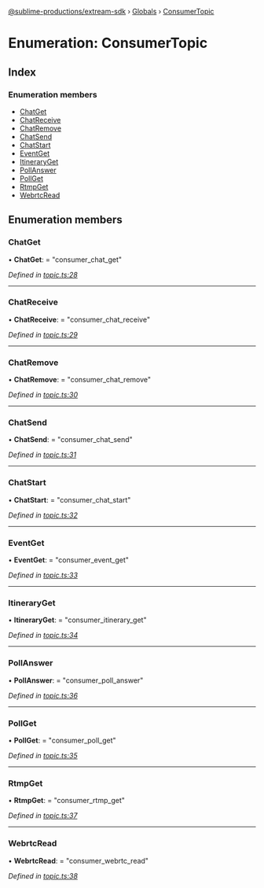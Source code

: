 [@sublime-productions/extream-sdk](../README.md) › [Globals](../globals.md) › [ConsumerTopic](consumertopic.md)

# Enumeration: ConsumerTopic

## Index

### Enumeration members

* [ChatGet](consumertopic.md#chatget)
* [ChatReceive](consumertopic.md#chatreceive)
* [ChatRemove](consumertopic.md#chatremove)
* [ChatSend](consumertopic.md#chatsend)
* [ChatStart](consumertopic.md#chatstart)
* [EventGet](consumertopic.md#eventget)
* [ItineraryGet](consumertopic.md#itineraryget)
* [PollAnswer](consumertopic.md#pollanswer)
* [PollGet](consumertopic.md#pollget)
* [RtmpGet](consumertopic.md#rtmpget)
* [WebrtcRead](consumertopic.md#webrtcread)

## Enumeration members

###  ChatGet

• **ChatGet**: = "consumer_chat_get"

*Defined in [topic.ts:28](https://github.com/Extream-SaaS/ex-sdk/blob/1dafdd0/src/topic.ts#L28)*

___

###  ChatReceive

• **ChatReceive**: = "consumer_chat_receive"

*Defined in [topic.ts:29](https://github.com/Extream-SaaS/ex-sdk/blob/1dafdd0/src/topic.ts#L29)*

___

###  ChatRemove

• **ChatRemove**: = "consumer_chat_remove"

*Defined in [topic.ts:30](https://github.com/Extream-SaaS/ex-sdk/blob/1dafdd0/src/topic.ts#L30)*

___

###  ChatSend

• **ChatSend**: = "consumer_chat_send"

*Defined in [topic.ts:31](https://github.com/Extream-SaaS/ex-sdk/blob/1dafdd0/src/topic.ts#L31)*

___

###  ChatStart

• **ChatStart**: = "consumer_chat_start"

*Defined in [topic.ts:32](https://github.com/Extream-SaaS/ex-sdk/blob/1dafdd0/src/topic.ts#L32)*

___

###  EventGet

• **EventGet**: = "consumer_event_get"

*Defined in [topic.ts:33](https://github.com/Extream-SaaS/ex-sdk/blob/1dafdd0/src/topic.ts#L33)*

___

###  ItineraryGet

• **ItineraryGet**: = "consumer_itinerary_get"

*Defined in [topic.ts:34](https://github.com/Extream-SaaS/ex-sdk/blob/1dafdd0/src/topic.ts#L34)*

___

###  PollAnswer

• **PollAnswer**: = "consumer_poll_answer"

*Defined in [topic.ts:36](https://github.com/Extream-SaaS/ex-sdk/blob/1dafdd0/src/topic.ts#L36)*

___

###  PollGet

• **PollGet**: = "consumer_poll_get"

*Defined in [topic.ts:35](https://github.com/Extream-SaaS/ex-sdk/blob/1dafdd0/src/topic.ts#L35)*

___

###  RtmpGet

• **RtmpGet**: = "consumer_rtmp_get"

*Defined in [topic.ts:37](https://github.com/Extream-SaaS/ex-sdk/blob/1dafdd0/src/topic.ts#L37)*

___

###  WebrtcRead

• **WebrtcRead**: = "consumer_webrtc_read"

*Defined in [topic.ts:38](https://github.com/Extream-SaaS/ex-sdk/blob/1dafdd0/src/topic.ts#L38)*
